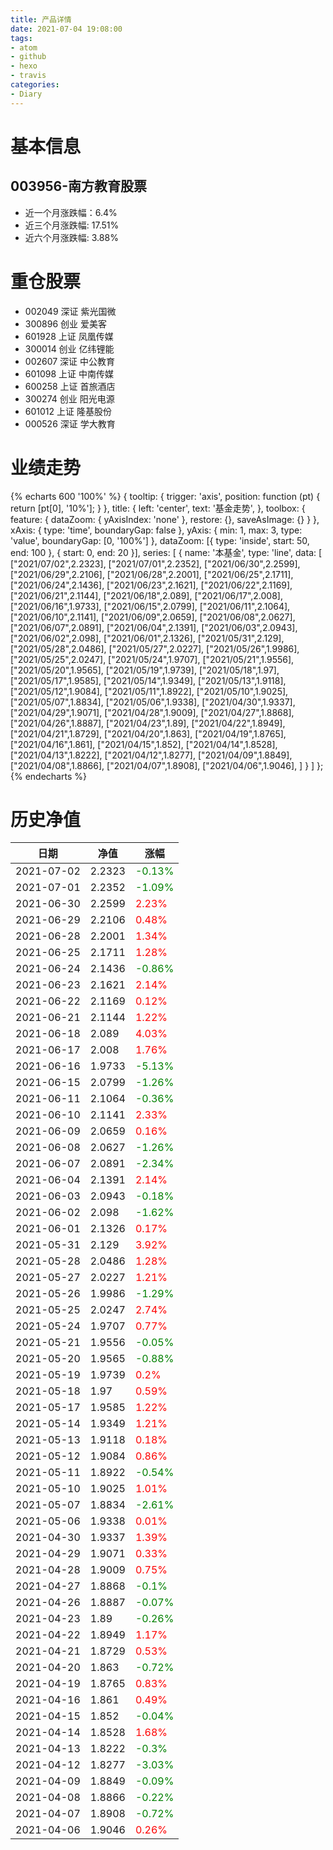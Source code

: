 ```yaml
---
title: 产品详情
date: 2021-07-04 19:08:00
tags:
- atom
- github
- hexo
- travis
categories:
- Diary
---
```


# 基本信息
## 003956-南方教育股票
- 近一个月涨跌幅：6.4%
- 近三个月涨跌幅: 17.51%
- 近六个月涨跌幅: 3.88%

# 重仓股票
- 002049 深证 紫光国微
- 300896 创业 爱美客
- 601928 上证 凤凰传媒
- 300014 创业 亿纬锂能
- 002607 深证 中公教育
- 601098 上证 中南传媒
- 600258 上证 首旅酒店
- 300274 创业 阳光电源
- 601012 上证 隆基股份
- 000526 深证 学大教育
# 业绩走势

{% echarts 600 '100%' %}
{
  tooltip: {
        trigger: 'axis',
        position: function (pt) {
            return [pt[0], '10%'];
        }
    },
    title: {
        left: 'center',
        text: '基金走势',
    },
    toolbox: {
        feature: {
            dataZoom: {
                yAxisIndex: 'none'
            },
            restore: {},
            saveAsImage: {}
        }
    },
    xAxis: {
        type: 'time',
        boundaryGap: false
    },
    yAxis: {
        min: 1,
        max: 3,
        type: 'value',
        boundaryGap: [0, '100%']
    },
    dataZoom: [{
        type: 'inside',
        start: 50,
        end: 100
    }, {
        start: 0,
        end: 20
    }],
    series: [
        {
            name: '本基金',
            type: 'line',
            data: [
["2021/07/02",2.2323],
["2021/07/01",2.2352],
["2021/06/30",2.2599],
["2021/06/29",2.2106],
["2021/06/28",2.2001],
["2021/06/25",2.1711],
["2021/06/24",2.1436],
["2021/06/23",2.1621],
["2021/06/22",2.1169],
["2021/06/21",2.1144],
["2021/06/18",2.089],
["2021/06/17",2.008],
["2021/06/16",1.9733],
["2021/06/15",2.0799],
["2021/06/11",2.1064],
["2021/06/10",2.1141],
["2021/06/09",2.0659],
["2021/06/08",2.0627],
["2021/06/07",2.0891],
["2021/06/04",2.1391],
["2021/06/03",2.0943],
["2021/06/02",2.098],
["2021/06/01",2.1326],
["2021/05/31",2.129],
["2021/05/28",2.0486],
["2021/05/27",2.0227],
["2021/05/26",1.9986],
["2021/05/25",2.0247],
["2021/05/24",1.9707],
["2021/05/21",1.9556],
["2021/05/20",1.9565],
["2021/05/19",1.9739],
["2021/05/18",1.97],
["2021/05/17",1.9585],
["2021/05/14",1.9349],
["2021/05/13",1.9118],
["2021/05/12",1.9084],
["2021/05/11",1.8922],
["2021/05/10",1.9025],
["2021/05/07",1.8834],
["2021/05/06",1.9338],
["2021/04/30",1.9337],
["2021/04/29",1.9071],
["2021/04/28",1.9009],
["2021/04/27",1.8868],
["2021/04/26",1.8887],
["2021/04/23",1.89],
["2021/04/22",1.8949],
["2021/04/21",1.8729],
["2021/04/20",1.863],
["2021/04/19",1.8765],
["2021/04/16",1.861],
["2021/04/15",1.852],
["2021/04/14",1.8528],
["2021/04/13",1.8222],
["2021/04/12",1.8277],
["2021/04/09",1.8849],
["2021/04/08",1.8866],
["2021/04/07",1.8908],
["2021/04/06",1.9046],
]
        }
    ]
};
{% endecharts %}

# 历史净值

| 日期 | 净值 | 涨幅 |
| --- | --- | --- |
|2021-07-02|2.2323|<font color=green>-0.13%</font>|
|2021-07-01|2.2352|<font color=green>-1.09%</font>|
|2021-06-30|2.2599|<font color=red>2.23%</font>|
|2021-06-29|2.2106|<font color=red>0.48%</font>|
|2021-06-28|2.2001|<font color=red>1.34%</font>|
|2021-06-25|2.1711|<font color=red>1.28%</font>|
|2021-06-24|2.1436|<font color=green>-0.86%</font>|
|2021-06-23|2.1621|<font color=red>2.14%</font>|
|2021-06-22|2.1169|<font color=red>0.12%</font>|
|2021-06-21|2.1144|<font color=red>1.22%</font>|
|2021-06-18|2.089|<font color=red>4.03%</font>|
|2021-06-17|2.008|<font color=red>1.76%</font>|
|2021-06-16|1.9733|<font color=green>-5.13%</font>|
|2021-06-15|2.0799|<font color=green>-1.26%</font>|
|2021-06-11|2.1064|<font color=green>-0.36%</font>|
|2021-06-10|2.1141|<font color=red>2.33%</font>|
|2021-06-09|2.0659|<font color=red>0.16%</font>|
|2021-06-08|2.0627|<font color=green>-1.26%</font>|
|2021-06-07|2.0891|<font color=green>-2.34%</font>|
|2021-06-04|2.1391|<font color=red>2.14%</font>|
|2021-06-03|2.0943|<font color=green>-0.18%</font>|
|2021-06-02|2.098|<font color=green>-1.62%</font>|
|2021-06-01|2.1326|<font color=red>0.17%</font>|
|2021-05-31|2.129|<font color=red>3.92%</font>|
|2021-05-28|2.0486|<font color=red>1.28%</font>|
|2021-05-27|2.0227|<font color=red>1.21%</font>|
|2021-05-26|1.9986|<font color=green>-1.29%</font>|
|2021-05-25|2.0247|<font color=red>2.74%</font>|
|2021-05-24|1.9707|<font color=red>0.77%</font>|
|2021-05-21|1.9556|<font color=green>-0.05%</font>|
|2021-05-20|1.9565|<font color=green>-0.88%</font>|
|2021-05-19|1.9739|<font color=red>0.2%</font>|
|2021-05-18|1.97|<font color=red>0.59%</font>|
|2021-05-17|1.9585|<font color=red>1.22%</font>|
|2021-05-14|1.9349|<font color=red>1.21%</font>|
|2021-05-13|1.9118|<font color=red>0.18%</font>|
|2021-05-12|1.9084|<font color=red>0.86%</font>|
|2021-05-11|1.8922|<font color=green>-0.54%</font>|
|2021-05-10|1.9025|<font color=red>1.01%</font>|
|2021-05-07|1.8834|<font color=green>-2.61%</font>|
|2021-05-06|1.9338|<font color=red>0.01%</font>|
|2021-04-30|1.9337|<font color=red>1.39%</font>|
|2021-04-29|1.9071|<font color=red>0.33%</font>|
|2021-04-28|1.9009|<font color=red>0.75%</font>|
|2021-04-27|1.8868|<font color=green>-0.1%</font>|
|2021-04-26|1.8887|<font color=green>-0.07%</font>|
|2021-04-23|1.89|<font color=green>-0.26%</font>|
|2021-04-22|1.8949|<font color=red>1.17%</font>|
|2021-04-21|1.8729|<font color=red>0.53%</font>|
|2021-04-20|1.863|<font color=green>-0.72%</font>|
|2021-04-19|1.8765|<font color=red>0.83%</font>|
|2021-04-16|1.861|<font color=red>0.49%</font>|
|2021-04-15|1.852|<font color=green>-0.04%</font>|
|2021-04-14|1.8528|<font color=red>1.68%</font>|
|2021-04-13|1.8222|<font color=green>-0.3%</font>|
|2021-04-12|1.8277|<font color=green>-3.03%</font>|
|2021-04-09|1.8849|<font color=green>-0.09%</font>|
|2021-04-08|1.8866|<font color=green>-0.22%</font>|
|2021-04-07|1.8908|<font color=green>-0.72%</font>|
|2021-04-06|1.9046|<font color=red>0.26%</font>|
